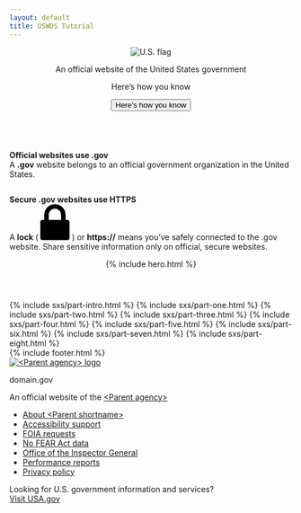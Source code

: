 ```yaml
---
layout: default
title: USWDS Tutorial
---
```

<section class="usa-banner" aria-label="Official government website">
  <div class="usa-accordion">
    <header class="usa-banner__header">
      <div class="usa-banner__inner">
        <div class="grid-col-auto">
          <img
            class="usa-banner__header-flag"
            src="/assets/uswds/img/us_flag_small.png"
            alt="U.S. flag"
          />
        </div>
        <div class="grid-col-fill tablet:grid-col-auto">
          <p class="usa-banner__header-text">
            An official website of the United States government
          </p>
          <p class="usa-banner__header-action" aria-hidden="true">
            Here’s how you know
          </p>
        </div>
        <button
          type="button"
          class="usa-accordion__button usa-banner__button"
          aria-expanded="false"
          aria-controls="gov-banner-default-default"
        >
          <span class="usa-banner__button-text">Here’s how you know</span>
        </button>
      </div>
    </header>
    <div
      class="usa-banner__content usa-accordion__content"
      id="gov-banner-default-default"
    >
      <div class="grid-row grid-gap-lg">
        <div class="usa-banner__guidance tablet:grid-col-6">
          <img
            class="usa-banner__icon usa-media-block__img"
            src="/assets/uswds/img/icon-dot-gov.svg"
            role="img"
            alt=""
            aria-hidden="true"
          />
          <div class="usa-media-block__body">
            <p>
              <strong>Official websites use .gov</strong><br />A
              <strong>.gov</strong> website belongs to an official government
              organization in the United States.
            </p>
          </div>
        </div>
        <div class="usa-banner__guidance tablet:grid-col-6">
          <img
            class="usa-banner__icon usa-media-block__img"
            src="/assets/uswds/img/icon-https.svg"
            role="img"
            alt=""
            aria-hidden="true"
          />
          <div class="usa-media-block__body">
            <p>
              <strong>Secure .gov websites use HTTPS</strong><br />A
              <strong>lock</strong> (
              <span class="icon-lock"
                ><svg
                  xmlns="http://www.w3.org/2000/svg"
                  width="52"
                  height="64"
                  viewBox="0 0 52 64"
                  class="usa-banner__lock-image"
                  role="img"
                  aria-labelledby="banner-lock-title-default banner-lock-description-default"
                  focusable="false"
                >
                  <title id="banner-lock-title-default">Lock</title>
                  <desc id="banner-lock-description-default">A locked padlock</desc>
                  <path
                    fill="#000000"
                    fill-rule="evenodd"
                    d="M26 0c10.493 0 19 8.507 19 19v9h3a4 4 0 0 1 4 4v28a4 4 0 0 1-4 4H4a4 4 0 0 1-4-4V32a4 4 0 0 1 4-4h3v-9C7 8.507 15.507 0 26 0zm0 8c-5.979 0-10.843 4.77-10.996 10.712L15 19v9h22v-9c0-6.075-4.925-11-11-11z"
                  />
                </svg> </span
              >) or <strong>https://</strong> means you’ve safely connected to
              the .gov website. Share sensitive information only on official,
              secure websites.
            </p>
          </div>
        </div>
      </div>
    </div>
  </div>
</section>
<header class="opener">
  {% include hero.html %}
</header>
<main id="tutorial-start">
  {% include sxs/part-intro.html %}
  {% include sxs/part-one.html %}
  {% include sxs/part-two.html %}
  {% include sxs/part-three.html %}
  {% include sxs/part-four.html %}
  {% include sxs/part-five.html %}
  {% include sxs/part-six.html %}
  {% include sxs/part-seven.html %}
  {% include sxs/part-eight.html %}
</main>
{% include footer.html %}
<div class="usa-identifier">
  <section
    class="usa-identifier__section usa-identifier__section--masthead"
    aria-label="Agency identifier,"
  >
    <div class="usa-identifier__container">
      <div class="usa-identifier__logos">
        <a href="" class="usa-identifier__logo"
          ><img
            class="usa-identifier__logo-img"
            src="/assets/uswds/img/circle-gray-20.svg"
            alt="&lt;Parent agency&gt; logo"
            role="img"
        /></a>
      </div>
      <div class="usa-identifier__identity" aria-label="Agency description">
        <p class="usa-identifier__identity-domain">domain.gov</p>
        <p class="usa-identifier__identity-disclaimer">
          An official website of the <a href="">&lt;Parent agency&gt;</a>
        </p>
      </div>
    </div>
  </section>
  <nav
    class="usa-identifier__section usa-identifier__section--required-links"
    aria-label="Important links,"
  >
    <div class="usa-identifier__container">
      <ul class="usa-identifier__required-links-list">
        <li class="usa-identifier__required-links-item">
          <a
            href="javascript:void(0)"
            class="usa-identifier__required-link usa-link"
            >About &lt;Parent shortname&gt;</a
          >
        </li>
        <li class="usa-identifier__required-links-item">
          <a href="" class="usa-identifier__required-link usa-link"
            >Accessibility support</a
          >
        </li>
        <li class="usa-identifier__required-links-item">
          <a href="" class="usa-identifier__required-link usa-link"
            >FOIA requests</a
          >
        </li>
        <li class="usa-identifier__required-links-item">
          <a href="" class="usa-identifier__required-link usa-link"
            >No FEAR Act data</a
          >
        </li>
        <li class="usa-identifier__required-links-item">
          <a href="" class="usa-identifier__required-link usa-link"
            >Office of the Inspector General</a
          >
        </li>
        <li class="usa-identifier__required-links-item">
          <a href="" class="usa-identifier__required-link usa-link"
            >Performance reports</a
          >
        </li>
        <li class="usa-identifier__required-links-item">
          <a href="" class="usa-identifier__required-link usa-link"
            >Privacy policy</a
          >
        </li>
      </ul>
    </div>
  </nav>
  <section
    class="usa-identifier__section usa-identifier__section--usagov"
    aria-label="U.S. government information and services,"
  >
    <div class="usa-identifier__container">
      <div class="usa-identifier__usagov-description">
        Looking for U.S. government information and services?
      </div>
      <a href="https://www.usa.gov/" class="usa-link">Visit USA.gov</a>
    </div>
  </section>
</div>